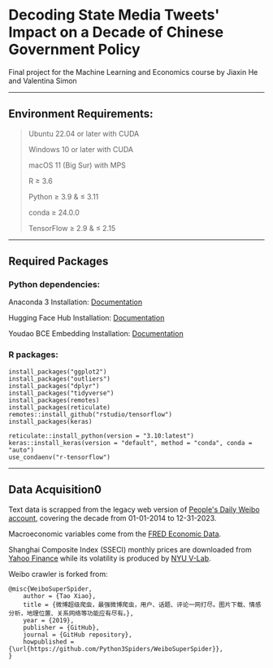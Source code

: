 # Decoding State Media Tweets' Impact on a Decade of Chinese Government Policy

Final project for the Machine Learning and Economics course by Jiaxin He and Valentina Simon

---

## Environment Requirements:

> Ubuntu 22.04 or later with CUDA
>
> Windows 10 or later with CUDA
> 
> macOS 11 (Big Sur) with MPS
> 
> R ≥ 3.6
> 
> Python ≥ 3.9 & ≤ 3.11
> 
> conda ≥ 24.0.0
> 
> TensorFlow ≥ 2.9 & ≤ 2.15
> 

---

## Required Packages

### Python dependencies:

Anaconda 3 Installation: [Documentation](https://docs.anaconda.com/free/anaconda/install/index.html)

Hugging Face Hub Installation: [Documentation](https://huggingface.co/docs/huggingface_hub/en/installation)

Youdao BCE Embedding Installation: [Documentation](https://github.com/netease-youdao/BCEmbedding/blob/master/README.md)


### R packages:
```
install_packages("ggplot2")
install_packages("outliers")
install_packages("dplyr")
install_packages("tidyverse")
install_packages(remotes)
install_packages(reticulate)
remotes::install_github("rstudio/tensorflow")
install_packages(keras)

reticulate::install_python(version = "3.10:latest")
keras::install_keras(version = "default", method = "conda", conda = "auto")
use_condaenv("r-tensorflow")
```

---

## Data Acquisition0

Text data is scrapped from the legacy web version of [People's Daily Weibo account](https://weibo.cn/rmrb), covering the decade from 01-01-2014 to 12-31-2023.

Macroeconomic variables come from the [FRED Economic Data](https://fred.stlouisfed.org/).

Shanghai Composite Index (SSECI) monthly prices are downloaded from [Yahoo Finance](https://finance.yahoo.com/quote/000001.SS/history/) while its volatility is produced by [NYU V-Lab](https://vlab.stern.nyu.edu/volatility/VOL.SHCOMP%3AIND-R.GARCH).

Weibo crawler is forked from:

```
@misc{WeiboSuperSpider,
    author = {Tao Xiao},
    title = {微博超级爬虫，最强微博爬虫，用户、话题、评论一网打尽。图片下载、情感分析，地理位置、关系网络等功能应有尽有。},
    year = {2019},
    publisher = {GitHub},
    journal = {GitHub repository},
    howpublished = {\url{https://github.com/Python3Spiders/WeiboSuperSpider}},
}
```
